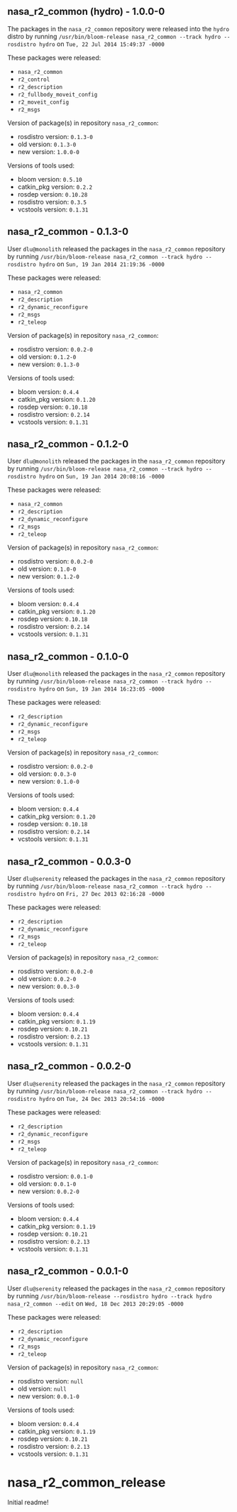 ## nasa_r2_common (hydro) - 1.0.0-0

The packages in the `nasa_r2_common` repository were released into the `hydro` distro by running `/usr/bin/bloom-release nasa_r2_common --track hydro --rosdistro hydro` on `Tue, 22 Jul 2014 15:49:37 -0000`

These packages were released:
- `nasa_r2_common`
- `r2_control`
- `r2_description`
- `r2_fullbody_moveit_config`
- `r2_moveit_config`
- `r2_msgs`

Version of package(s) in repository `nasa_r2_common`:
- rosdistro version: `0.1.3-0`
- old version: `0.1.3-0`
- new version: `1.0.0-0`

Versions of tools used:
- bloom version: `0.5.10`
- catkin_pkg version: `0.2.2`
- rosdep version: `0.10.28`
- rosdistro version: `0.3.5`
- vcstools version: `0.1.31`


## nasa_r2_common - 0.1.3-0

User `dlu@monolith` released the packages in the `nasa_r2_common` repository by running `/usr/bin/bloom-release nasa_r2_common --track hydro --rosdistro hydro` on `Sun, 19 Jan 2014 21:19:36 -0000`

These packages were released:
- `nasa_r2_common`
- `r2_description`
- `r2_dynamic_reconfigure`
- `r2_msgs`
- `r2_teleop`

Version of package(s) in repository `nasa_r2_common`:
- rosdistro version: `0.0.2-0`
- old version: `0.1.2-0`
- new version: `0.1.3-0`

Versions of tools used:
- bloom version: `0.4.4`
- catkin_pkg version: `0.1.20`
- rosdep version: `0.10.18`
- rosdistro version: `0.2.14`
- vcstools version: `0.1.31`


## nasa_r2_common - 0.1.2-0

User `dlu@monolith` released the packages in the `nasa_r2_common` repository by running `/usr/bin/bloom-release nasa_r2_common --track hydro --rosdistro hydro` on `Sun, 19 Jan 2014 20:08:16 -0000`

These packages were released:
- `nasa_r2_common`
- `r2_description`
- `r2_dynamic_reconfigure`
- `r2_msgs`
- `r2_teleop`

Version of package(s) in repository `nasa_r2_common`:
- rosdistro version: `0.0.2-0`
- old version: `0.1.0-0`
- new version: `0.1.2-0`

Versions of tools used:
- bloom version: `0.4.4`
- catkin_pkg version: `0.1.20`
- rosdep version: `0.10.18`
- rosdistro version: `0.2.14`
- vcstools version: `0.1.31`


## nasa_r2_common - 0.1.0-0

User `dlu@monolith` released the packages in the `nasa_r2_common` repository by running `/usr/bin/bloom-release nasa_r2_common --track hydro --rosdistro hydro` on `Sun, 19 Jan 2014 16:23:05 -0000`

These packages were released:
- `r2_description`
- `r2_dynamic_reconfigure`
- `r2_msgs`
- `r2_teleop`

Version of package(s) in repository `nasa_r2_common`:
- rosdistro version: `0.0.2-0`
- old version: `0.0.3-0`
- new version: `0.1.0-0`

Versions of tools used:
- bloom version: `0.4.4`
- catkin_pkg version: `0.1.20`
- rosdep version: `0.10.18`
- rosdistro version: `0.2.14`
- vcstools version: `0.1.31`


## nasa_r2_common - 0.0.3-0

User `dlu@serenity` released the packages in the `nasa_r2_common` repository by running `/usr/bin/bloom-release nasa_r2_common --track hydro --rosdistro hydro` on `Fri, 27 Dec 2013 02:16:28 -0000`

These packages were released:
- `r2_description`
- `r2_dynamic_reconfigure`
- `r2_msgs`
- `r2_teleop`

Version of package(s) in repository `nasa_r2_common`:
- rosdistro version: `0.0.2-0`
- old version: `0.0.2-0`
- new version: `0.0.3-0`

Versions of tools used:
- bloom version: `0.4.4`
- catkin_pkg version: `0.1.19`
- rosdep version: `0.10.21`
- rosdistro version: `0.2.13`
- vcstools version: `0.1.31`


## nasa_r2_common - 0.0.2-0

User `dlu@serenity` released the packages in the `nasa_r2_common` repository by running `/usr/bin/bloom-release nasa_r2_common --track hydro --rosdistro hydro` on `Tue, 24 Dec 2013 20:54:16 -0000`

These packages were released:
- `r2_description`
- `r2_dynamic_reconfigure`
- `r2_msgs`
- `r2_teleop`

Version of package(s) in repository `nasa_r2_common`:
- rosdistro version: `0.0.1-0`
- old version: `0.0.1-0`
- new version: `0.0.2-0`

Versions of tools used:
- bloom version: `0.4.4`
- catkin_pkg version: `0.1.19`
- rosdep version: `0.10.21`
- rosdistro version: `0.2.13`
- vcstools version: `0.1.31`


## nasa_r2_common - 0.0.1-0

User `dlu@serenity` released the packages in the `nasa_r2_common` repository by running `/usr/bin/bloom-release --rosdistro hydro --track hydro nasa_r2_common --edit` on `Wed, 18 Dec 2013 20:29:05 -0000`

These packages were released:
- `r2_description`
- `r2_dynamic_reconfigure`
- `r2_msgs`
- `r2_teleop`

Version of package(s) in repository `nasa_r2_common`:
- rosdistro version: `null`
- old version: `null`
- new version: `0.0.1-0`

Versions of tools used:
- bloom version: `0.4.4`
- catkin_pkg version: `0.1.19`
- rosdep version: `0.10.21`
- rosdistro version: `0.2.13`
- vcstools version: `0.1.31`


nasa_r2_common_release
======================
Initial readme!
